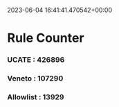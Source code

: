 2023-06-04 16:41:41.470542+00:00
# Rule Counter 
 ### UCATE : 426896

 ### Veneto : 107290

 ### Allowlist : 13929